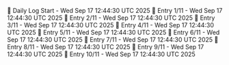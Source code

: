 📅 Daily Log Start - Wed Sep 17 12:44:30 UTC 2025
📌 Entry 1/11 - Wed Sep 17 12:44:30 UTC 2025
📌 Entry 2/11 - Wed Sep 17 12:44:30 UTC 2025
📌 Entry 3/11 - Wed Sep 17 12:44:30 UTC 2025
📌 Entry 4/11 - Wed Sep 17 12:44:30 UTC 2025
📌 Entry 5/11 - Wed Sep 17 12:44:30 UTC 2025
📌 Entry 6/11 - Wed Sep 17 12:44:30 UTC 2025
📌 Entry 7/11 - Wed Sep 17 12:44:30 UTC 2025
📌 Entry 8/11 - Wed Sep 17 12:44:30 UTC 2025
📌 Entry 9/11 - Wed Sep 17 12:44:30 UTC 2025
📌 Entry 10/11 - Wed Sep 17 12:44:30 UTC 2025
